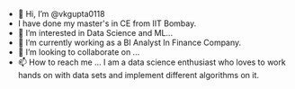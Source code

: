 - 👋 Hi, I’m @vkgupta0118
- I have done my master's in CE from IIT Bombay.
- 👀 I’m interested in Data Science and ML...
- 🌱 I’m currently working as a BI Analyst In Finance Company.
- 💞️ I’m looking to collaborate on ...
- 📫 How to reach me ...
I am a data science enthusiast who loves to work hands on with data sets and implement different algorithms on it.
<!---
vkgupta0118/vkgupta0118 is a ✨ special ✨ repository because its `README.md` (this file) appears on your GitHub profile.
You can click the Preview link to take a look at your changes.
--->
